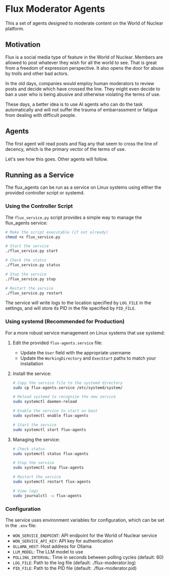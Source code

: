 # Flux Moderator Agents

This a set of agents designed to moderate content on the World of Nuclear platform.

## Motivation

Flux is a social media type of feature in the World of Nuclear. Members are allowed to post whatever they wish for all the world to see. That is great from a freedom of expression perspective. It also opens the door for abuse by trolls and other bad actors.

In the old days, companies would employ human moderators to review posts and decide which have crossed the line. They might even decide to ban a user who is being abusive and otherwise violating the terms of use.

These days, a better idea is to use AI agents who can do the task automatically and will not suffer the trauma of embarrassment or fatigue from dealing with difficult people.

## Agents

The first agent will read posts and flag any that seem to cross the line of decency, which is the primary vector of the terms of use.

Let's see how this goes. Other agents will follow.

## Running as a Service

The flux_agents can be run as a service on Linux systems using either the provided controller script or systemd.

### Using the Controller Script

The `flux_service.py` script provides a simple way to manage the flux_agents service:

```bash
# Make the script executable (if not already)
chmod +x flux_service.py

# Start the service
./flux_service.py start

# Check the status
./flux_service.py status

# Stop the service
./flux_service.py stop

# Restart the service
./flux_service.py restart
```

The service will write logs to the location specified by `LOG_FILE` in the settings, and will store its PID in the file specified by `PID_FILE`.

### Using systemd (Recommended for Production)

For a more robust service management on Linux systems that use systemd:

1. Edit the provided `flux-agents.service` file:

   - Update the `User` field with the appropriate username
   - Update the `WorkingDirectory` and `ExecStart` paths to match your installation

2. Install the service:

   ```bash
   # Copy the service file to the systemd directory
   sudo cp flux-agents.service /etc/systemd/system/

   # Reload systemd to recognize the new service
   sudo systemctl daemon-reload

   # Enable the service to start on boot
   sudo systemctl enable flux-agents

   # Start the service
   sudo systemctl start flux-agents
   ```

3. Managing the service:

   ```bash
   # Check status
   sudo systemctl status flux-agents

   # Stop the service
   sudo systemctl stop flux-agents

   # Restart the service
   sudo systemctl restart flux-agents

   # View logs
   sudo journalctl -u flux-agents
   ```

### Configuration

The service uses environment variables for configuration, which can be set in the `.env` file:

- `WON_SERVICE_ENDPOINT`: API endpoint for the World of Nuclear service
- `WON_SERVICE_API_KEY`: API key for authentication
- `OLLAMA_HOST`: Host address for Ollama
- `LLM_MODEL`: The LLM model to use
- `POLLING_INTERVAL`: Time in seconds between polling cycles (default: 60)
- `LOG_FILE`: Path to the log file (default: ./flux-moderator.log)
- `PID_FILE`: Path to the PID file (default: ./flux-moderator.pid)
